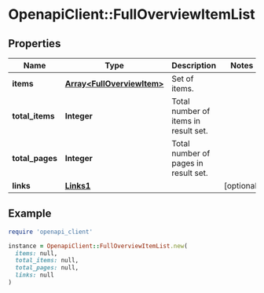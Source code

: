 # OpenapiClient::FullOverviewItemList

## Properties

| Name | Type | Description | Notes |
| ---- | ---- | ----------- | ----- |
| **items** | [**Array&lt;FullOverviewItem&gt;**](FullOverviewItem.md) | Set of items. |  |
| **total_items** | **Integer** | Total number of items in result set. |  |
| **total_pages** | **Integer** | Total number of pages in result set. |  |
| **links** | [**Links1**](Links1.md) |  | [optional] |

## Example

```ruby
require 'openapi_client'

instance = OpenapiClient::FullOverviewItemList.new(
  items: null,
  total_items: null,
  total_pages: null,
  links: null
)
```

